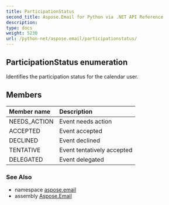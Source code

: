 ```yaml
---
title: ParticipationStatus
second_title: Aspose.Email for Python via .NET API Reference
description: 
type: docs
weight: 5230
url: /python-net/aspose.email/participationstatus/
---
```


## ParticipationStatus enumeration

Identifies the participation status for the calendar user.

## Members
| Member name | Description |
| :- | :- |
|NEEDS_ACTION|Event needs action|
|ACCEPTED|Event accepted|
|DECLINED|Event declined|
|TENTATIVE|Event tentatively accepted|
|DELEGATED|Event delegated|

### See Also

* namespace [aspose.email](/email/python-net/aspose.email/)
* assembly [Aspose.Email](/email/python-net/)

